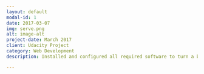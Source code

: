 ```yaml
---
layout: default
modal-id: 1
date: 2017-03-07
img: serve.png
alt: image-alt
project-date: March 2017
client: Udacity Project
category: Web Development
description: Installed and configured all required software to turn a baseline Ubuntu Amazon Web Services server into a fully functional web application server, including Apache Web Server and PostgreSQL database server.<a href="https://github.com/kfmahre/server-configuration"><strong><p> Github Repo</p></strong></a>.

---
```

